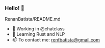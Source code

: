 ### Hello! 👋

<!--
**RenanBatista/RenanBatista** is a ✨ _special_ ✨ repository because its `README.md` (this file) appears on your GitHub profile.

Here are some ideas to get you started:
-->
 RenanBatista/README.md

- :construction_worker: Working in @chatclass
- 🌱 Learning Rust and NLP
- 📫 To contact me: renfbatista@gmail.com

<!--
![Top Langs](https://github-readme-stats.vercel.app/api/top-langs/?username=RenanBatista&theme=buefy)

